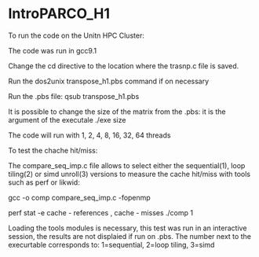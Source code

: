 # IntroPARCO_H1
<p>To run the code on the Unitn HPC Cluster:</p>
<p>The code was run in gcc9.1 </p>
<p>Change the cd directive to the location where the trasnp.c file is saved.</p>
<p>Run the dos2unix transpose_h1.pbs command if on necessary</p>
<p>Run the .pbs file: qsub transpose_h1.pbs</p>
<p>It is possible to change the size of the matrix from the .pbs: it is the argument of the executale ./exe size</p>
<p>The code will run with 1, 2, 4, 8, 16, 32, 64 threads</p>
<p>To test the chache hit/miss:</p>
<p>The compare_seq_imp.c file allows to select either the sequential(1), loop tiling(2) or simd unroll(3) versions to measure the cache hit/miss with tools such as perf or likwid:</p>
<p>gcc -o comp compare_seq_imp.c -fopenmp   </p>
<p>perf stat -e cache - references , cache - misses ./comp 1</p>
<p>Loading the tools modules is necessary, this test was run in an interactive session, the results are not displaied if run on .pbs. The number next to the execurtable corresponds to: 1=sequential, 2=loop tiling, 3=simd</p>
